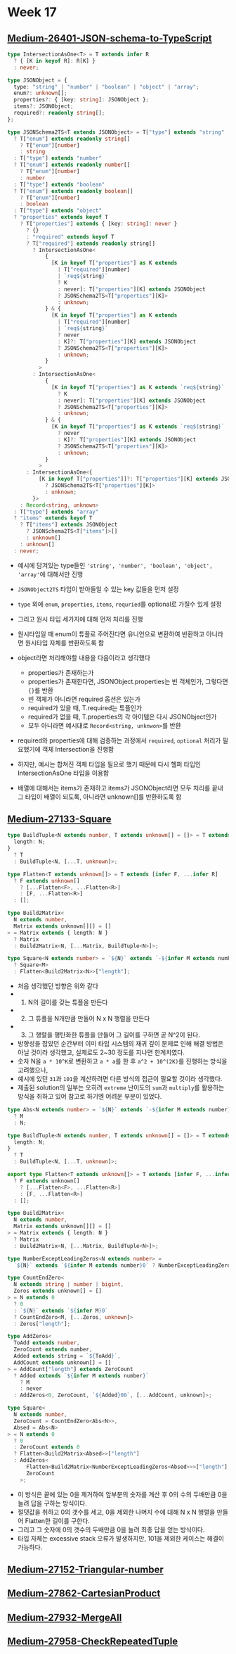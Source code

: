 # Week 17

## [Medium-26401-JSON-schema-to-TypeScript](./medium/26401-JSON-schema-to-TypeScript.ts)

```ts
type IntersectionAsOne<T> = T extends infer R
  ? { [K in keyof R]: R[K] }
  : never;

type JSONObject = {
  type: "string" | "number" | "boolean" | "object" | "array";
  enum?: unknown[];
  properties?: { [key: string]: JSONObject };
  items?: JSONObject;
  required?: readonly string[];
};

type JSONSchema2TS<T extends JSONObject> = T["type"] extends "string"
  ? T["enum"] extends readonly string[]
    ? T["enum"][number]
    : string
  : T["type"] extends "number"
  ? T["enum"] extends readonly number[]
    ? T["enum"][number]
    : number
  : T["type"] extends "boolean"
  ? T["enum"] extends readonly boolean[]
    ? T["enum"][number]
    : boolean
  : T["type"] extends "object"
  ? "properties" extends keyof T
    ? T["properties"] extends { [key: string]: never }
      ? {}
      : "required" extends keyof T
      ? T["required"] extends readonly string[]
        ? IntersectionAsOne<
            {
              [K in keyof T["properties"] as K extends
                | T["required"][number]
                | `req${string}`
                ? K
                : never]: T["properties"][K] extends JSONObject
                ? JSONSchema2TS<T["properties"][K]>
                : unknown;
            } & {
              [K in keyof T["properties"] as K extends
                | T["required"][number]
                | `req${string}`
                ? never
                : K]?: T["properties"][K] extends JSONObject
                ? JSONSchema2TS<T["properties"][K]>
                : unknown;
            }
          >
        : IntersectionAsOne<
            {
              [K in keyof T["properties"] as K extends `req${string}`
                ? K
                : never]: T["properties"][K] extends JSONObject
                ? JSONSchema2TS<T["properties"][K]>
                : unknown;
            } & {
              [K in keyof T["properties"] as K extends `req${string}`
                ? never
                : K]?: T["properties"][K] extends JSONObject
                ? JSONSchema2TS<T["properties"][K]>
                : unknown;
            }
          >
      : IntersectionAsOne<{
          [K in keyof T["properties"]]?: T["properties"][K] extends JSONObject
            ? JSONSchema2TS<T["properties"][K]>
            : unknown;
        }>
    : Record<string, unknown>
  : T["type"] extends "array"
  ? "items" extends keyof T
    ? T["items"] extends JSONObject
      ? JSONSchema2TS<T["items"]>[]
      : unknown[]
    : unknown[]
  : never;
```

- 예시에 담겨있는 type들인 `'string', 'number', 'boolean', 'object', 'array'`에 대해서만 진행
- `JSONObject2TS` 타입이 받아들일 수 있는 key 값들을 먼저 설정
- `type` 외에 `enum`, `properties`, `items`, `requried`를 optional로 가질수 있게 설정
- 그리고 원시 타입 세가지에 대해 먼저 처리를 진행
- 원시타입일 때 enum이 튜플로 주어진다면 유니언으로 변환하여 반환하고 아니라면 원시타입 자체를 반환하도록 함
- object라면 처리해야할 내용을 다음이라고 생각했다

  - properties가 존재하는가
  - properties가 존재한다면, JSONObject.properties는 빈 객체인가, 그렇다면 `{}`를 반환
  - 빈 객체가 아니라면 required 옵션은 있는가
  - required가 있을 때, T.required는 튜플인가
  - required가 없을 때, T.properties의 각 아이템은 다시 JSONObject인가
  - 모두 아니라면 예시대로 `Record<string, unknwon>`를 반환

- required와 properties에 대해 검증하는 과정에서 `required`, `optional` 처리가 필요했기에 객체 Intersection을 진행함
- 하지만, 예시는 합쳐진 객체 타입을 필요로 했기 때문에 다시 헬퍼 타입인 IntersectionAsOne 타입을 이용함
- 배열에 대해서는 items가 존재하고 items가 JSONObject라면 모두 처리를 끝내 그 타입이 배열이 되도록, 아니라면 unknown[]를 반환하도록 함

## [Medium-27133-Square](./medium/27133-square.ts)

```ts
type BuildTuple<N extends number, T extends unknown[] = []> = T extends {
  length: N;
}
  ? T
  : BuildTuple<N, [...T, unknown]>;

type Flatten<T extends unknown[]> = T extends [infer F, ...infer R]
  ? F extends unknown[]
    ? [...Flatten<F>, ...Flatten<R>]
    : [F, ...Flatten<R>]
  : [];

type Build2Matrix<
  N extends number,
  Matrix extends unknown[][] = []
> = Matrix extends { length: N }
  ? Matrix
  : Build2Matrix<N, [...Matrix, BuildTuple<N>]>;

type Square<N extends number> = `${N}` extends `-${infer M extends number}`
  ? Square<M>
  : Flatten<Build2Matrix<N>>["length"];
```

- 처음 생각했던 방향은 위와 같다
- 1. N의 길이를 갖는 튜플을 만든다
- 2. 그 튜플을 N개만큼 만들어 N x N 행렬을 만든다
- 3. 그 행렬을 평탄화한 튜플을 만들어 그 길이를 구하면 곧 N^2이 된다.
- 방향성을 잡았던 순간부터 이미 타입 시스템의 재귀 깊이 문제로 인해 해결 방법은 아닐 것이라 생각했고, 실제로도 2~30 정도를 지나면 한계치였다.
- 숫자 N을 `a * 10^K`로 변환하고 `a * a`를 한 후 `a^2 + 10^(2K)`를 진행하는 방식을 고려했으나,
- 예시에 있던 `31`과 `101`을 계산하려면 다른 방식의 접근이 필요할 것이라 생각했다.
- 제출된 solution의 일부는 오히려 `extreme` 난이도의 `sum`과 `multiply`를 활용하는 방식을 취하고 있어 참고로 하기엔 어려운 부분이 있었다.

```ts
type Abs<N extends number> = `${N}` extends `-${infer M extends number}`
  ? M
  : N;

type BuildTuple<N extends number, T extends unknown[] = []> = T extends {
  length: N;
}
  ? T
  : BuildTuple<N, [...T, unknown]>;

export type Flatten<T extends unknown[]> = T extends [infer F, ...infer R]
  ? F extends unknown[]
    ? [...Flatten<F>, ...Flatten<R>]
    : [F, ...Flatten<R>]
  : [];

type Build2Matrix<
  N extends number,
  Matrix extends unknown[][] = []
> = Matrix extends { length: N }
  ? Matrix
  : Build2Matrix<N, [...Matrix, BuildTuple<N>]>;

type NumberExceptLeadingZeros<N extends number> =
  `${N}` extends `${infer M extends number}0` ? NumberExceptLeadingZeros<M> : N;

type CountEndZero<
  N extends string | number | bigint,
  Zeros extends unknown[] = []
> = N extends 0
  ? 0
  : `${N}` extends `${infer M}0`
  ? CountEndZero<M, [...Zeros, unknown]>
  : Zeros["length"];

type AddZeros<
  ToAdd extends number,
  ZeroCount extends number,
  Added extends string = `${ToAdd}`,
  AddCount extends unknown[] = []
> = AddCount["length"] extends ZeroCount
  ? Added extends `${infer M extends number}`
    ? M
    : never
  : AddZeros<0, ZeroCount, `${Added}00`, [...AddCount, unknown]>;

type Square<
  N extends number,
  ZeroCount = CountEndZero<Abs<N>>,
  Absed = Abs<N>
> = N extends 0
  ? 0
  : ZeroCount extends 0
  ? Flatten<Build2Matrix<Absed>>["length"]
  : AddZeros<
      Flatten<Build2Matrix<NumberExceptLeadingZeros<Absed>>>["length"],
      ZeroCount
    >;
```

- 이 방식은 끝에 있는 0을 제거하여 앞부분의 숫자를 계산 후 0의 수의 두배만큼 0을 늘려 답을 구하는 방식이다.
- 절댓값을 취하고 0의 갯수를 세고, 0을 제외한 나머지 수에 대해 N x N 행렬을 만들어 Flatten한 길이를 구한다.
- 그리고 그 숫자에 0의 갯수의 두배만큼 0을 늘려 최종 답을 얻는 방식이다.
- 타입 자체는 excessive stack 오류가 발생하지만, 101을 제외한 케이스는 해결이 가능하다.

## [Medium-27152-Triangular-number](./medium/27152-triangular-number.ts)

## [Medium-27862-CartesianProduct](./medium/27862-cartesian-product.ts)

## [Medium-27932-MergeAll](./medium/27932-merge-all.ts)

## [Medium-27958-CheckRepeatedTuple](./medium/27958-check-repeated-tuple.ts)

